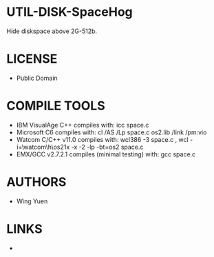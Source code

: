 UTIL-DISK-SpaceHog
==================

Hide diskspace above 2G-512b.

LICENSE
===============
* Public Domain

COMPILE TOOLS
===============
* IBM VisualAge C++ compiles with:  icc space.c
* Microsoft C6 compiles with: cl /AS /Lp space.c os2.lib /link /pm:vio
* Watcom C/C++ v11.0 compiles with: wcl386 -3 space.c , wcl -i=\watcom\h\os21x -x -2 -lp -bt=os2 space.c
* EMX/GCC v2.7.2.1 compiles (minimal testing) with: gcc space.c              

AUTHORS
===============
* Wing Yuen 

LINKS
===============
* 




